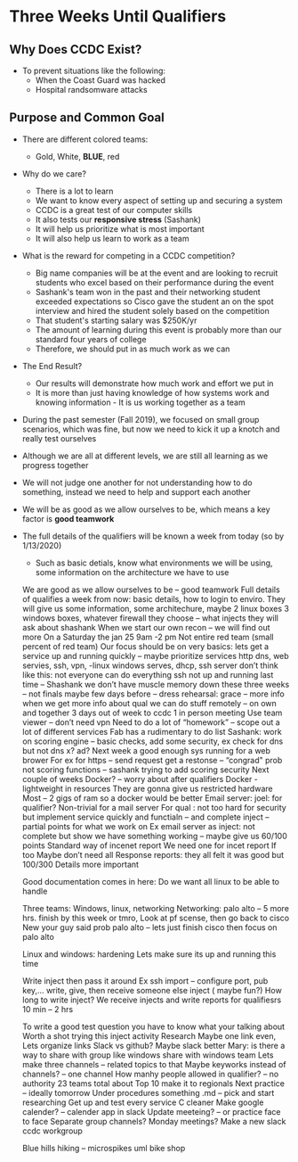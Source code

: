 # **Three Weeks Until Qualifiers**

## Why Does CCDC Exist?

* To prevent situations like the following:
  * When the Coast Guard was hacked
  * Hospital randsomware attacks

## Purpose and Common Goal

* There are different colored teams:
  * Gold, White, **BLUE**, red

* Why do we care?
  * There is a lot to learn
  * We want to know every aspect of setting up and securing a system
  * CCDC is a great test of our computer skills
  * It also tests our **responsive stress** (Sashank)
  * It will help us prioritize what is most important
  * It will also help us learn to work as a team

* What is the reward for competing in a CCDC competition?
  * Big name companies will be at the event and are looking to recruit students who excel based on their performance during the event
  * Sashank's team won in the past and their networking student exceeded expectations so Cisco gave the student an on the spot interview and hired the student solely based on the competition
  * That student's starting salary was $250K/yr
  * The amount of learning during this event is probably more than our standard four years of college
  * Therefore, we should put in as much work as we can

* The End Result?
  * Our results will demonstrate how much work and effort we put in
  * It is more than just having knowledge of how systems work and knowing information - It is us working together as a team

* During the past semester (Fall 2019), we focused on small group scenarios, which was fine, but now we need to kick it up a knotch and really test ourselves
* Although we are all at different levels, we are still all learning as we progress together
* We will not judge one another for not understanding how to do something, instead we need to help and support each another
* We will be as good as we allow ourselves to be, which means a key factor is **good teamwork**
* The full details of the qualifiers will be known a week from today (so by 1/13/2020)
  * Such as basic detials, know what environments we will be using, some information on the architecture we have to use

  We are good as we allow ourselves to be – good teamwork
  Full details of qualifies a week from now: basic details, how to login to enviro.
  They will give us some information, some architechure, maybe 2 linux boxes 3 windows boxes, whatever firewall they choose – what injects they will ask about
  shashank
  When we start our own recon – we will find out more
  On a Saturday the jan 25 9am -2 pm
  Not entire red team (small percent of red team)
  Our focus should be on very basics: lets get a service up and running quickly – maybe prioritize services
  http dns, web servies, ssh, vpn, -linux
  windows serves, dhcp,
  ssh server
  don’t think like this: not everyone can do everything
  ssh not up and running last time – Shashank
  we don’t have muscle memory down
  these three weeks – not finals
  maybe few days before – dress rehearsal: grace – more info when we get more info about qual
  we can do stuff remotely – on own and together
  3 days out of week to ccdc
  1 in person meeting
  Use team viewer – don’t need vpn
  Need to do a lot of “homework” – scope out a lot of different services
  Fab has a rudimentary to do list
  Sashank: work on scoring engine – basic checks, add some security, ex check for dns but not dns x? ad?
  Next week a good enough sys running for a web brower
  For ex for https – send request get a restonse – “congrad"  prob not scoring functions – sashank trying to add scoring security
  Next couple of weeks
  Docker? – worry about after qualifiers
  Docker -lightweight in resources
  They are gonna give us restricted hardware
  Most – 2 gigs of ram so a docker would be better
  Email server: joel: for qualifier? Non-trivial for a mail server
  For qual : not too hard for security but implement service quickly and functialn – and complete inject – partial points for what we work on
  Ex email server as inject: not complete but show we have something working – maybe give us 60/100 points
  Standard way of incenet report
  We need one for incet report
  If too
  Maybe don’t need all
  Response reports: they all felt it was good but 100/300
  Details more important

  Good documentation comes in here:
  Do we want all linux to be able to handle

  Three teams:
  Windows, linux, networking
  Networking: palo alto – 5 more hrs. finish by this week or tmro,
  Look at pf scense, then go back to cisco
  New your guy said prob palo alto – lets just finish cisco then focus on palo alto

  Linux and windows: hardening
  Lets make sure its up and running this time

  Write inject then pass it around
  Ex ssh import – configure port, pub key,… write, give, then receive someone else inject ( maybe fun?)
  How long to write inject? We receive injects and write reports for qualifiesrs 10 min – 2 hrs

  To write a good test question you have to know what your talking about
  Worth a shot trying this inject activity
  Research
  Maybe one link even,
  Lets organize links
  Slack vs github? Maybe slack better
  Mary: is there a way to share with group like windows share with windows team
  Lets make three channels – related topics to that
  Maybe keyworks instead of channels? – one channel
  How manhy people allowed in qualifier? – no authority
  23 teams total about
  Top 10 make it to regionals
  Next practice – ideally tomorrow
  Under procedures something .md – pick and start researching
  Get up and test every service
  C cleaner
  Make google calender? – calender app in slack
  Update meeteing? – or practice face to face
  Separate group channels?
  Monday meetings?
  Make a new slack ccdc workgroup

  Blue hills hiking – microspikes uml bike shop
